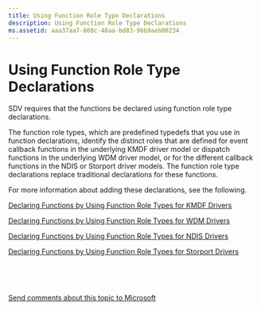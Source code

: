 ```yaml
---
title: Using Function Role Type Declarations
description: Using Function Role Type Declarations
ms.assetid: aaa37aa7-808c-48aa-bd83-96b9aeb00234
---
```


# Using Function Role Type Declarations


SDV requires that the functions be declared using function role type declarations.

The function role types, which are predefined typedefs that you use in function declarations, identify the distinct roles that are defined for event callback functions in the underlying KMDF driver model or dispatch functions in the underlying WDM driver model, or for the different callback functions in the NDIS or Storport driver models. The function role type declarations replace traditional declarations for these functions.

For more information about adding these declarations, see the following.

[Declaring Functions by Using Function Role Types for KMDF Drivers](declaring-functions-by-using-function-role-types-for-kmdf-drivers.md)

[Declaring Functions by Using Function Role Types for WDM Drivers](declaring-functions-using-function-role-types-for-wdm-drivers.md)

[Declaring Functions by Using Function Role Types for NDIS Drivers](declaring-functions-by-using-function-role-types-for-ndis-drivers.md)

[Declaring Functions by Using Function Role Types for Storport Drivers](declaring-functions-by-using-function-role-types-for-storport-drivers.md)

 

 

[Send comments about this topic to Microsoft](mailto:wsddocfb@microsoft.com?subject=Documentation%20feedback%20[devtest\devtest]:%20Using%20Function%20Role%20Type%20Declarations%20%20RELEASE:%20%2811/17/2016%29&body=%0A%0APRIVACY%20STATEMENT%0A%0AWe%20use%20your%20feedback%20to%20improve%20the%20documentation.%20We%20don't%20use%20your%20email%20address%20for%20any%20other%20purpose,%20and%20we'll%20remove%20your%20email%20address%20from%20our%20system%20after%20the%20issue%20that%20you're%20reporting%20is%20fixed.%20While%20we're%20working%20to%20fix%20this%20issue,%20we%20might%20send%20you%20an%20email%20message%20to%20ask%20for%20more%20info.%20Later,%20we%20might%20also%20send%20you%20an%20email%20message%20to%20let%20you%20know%20that%20we've%20addressed%20your%20feedback.%0A%0AFor%20more%20info%20about%20Microsoft's%20privacy%20policy,%20see%20http://privacy.microsoft.com/default.aspx. "Send comments about this topic to Microsoft")




